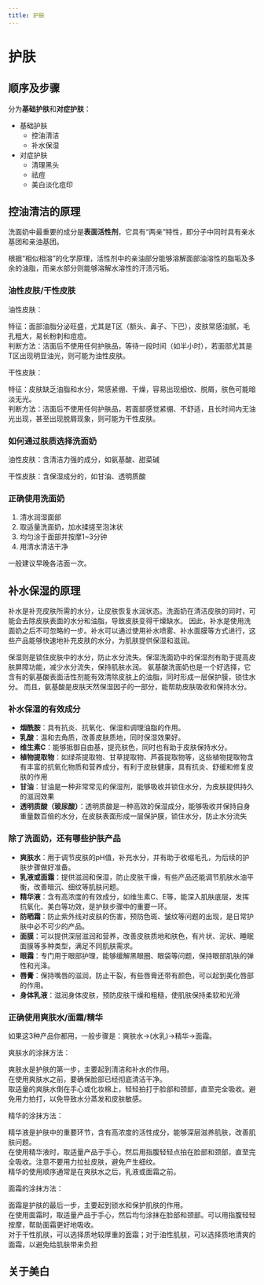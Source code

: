 ```yaml
---
title: 护肤
---
```


# 护肤


## 顺序及步骤

分为**基础护肤**和**对症护肤**：

- 基础护肤
  - 控油清洁
  - 补水保湿
- 对症护肤
  - 清理黑头
  - 祛痘
  - 美白淡化痘印

## 控油清洁的原理

洗面奶中最重要的成分是**表面活性剂**，它具有“两亲”特性，即分子中同时具有亲水基团和亲油基团。  

根据“相似相溶”的化学原理，活性剂中的亲油部分能够溶解面部油溶性的脂垢及多余的油脂，而亲水部分则能够溶解水溶性的汗渍污垢‌。  

### 油性皮肤/干性皮肤

油性皮肤‌：  

‌特征‌：面部油脂分泌旺盛，尤其是T区（额头、鼻子、下巴），皮肤常感油腻，毛孔粗大，易长粉刺和痘痘。  
‌判断方法‌：洁面后不使用任何护肤品，等待一段时间（如半小时），若面部尤其是T区出现明显油光，则可能为油性皮肤。  

‌干性皮肤‌：  

‌特征‌：皮肤缺乏油脂和水分，常感紧绷、干燥，容易出现细纹、脱屑，肤色可能暗淡无光。  
‌判断方法‌：洁面后不使用任何护肤品，若面部感觉紧绷、不舒适，且长时间内无油光出现，甚至出现脱屑现象，则可能为干性皮肤。  

### 如何通过肤质选择洗面奶

油性皮肤：含清洁力强的成分，如氨基酸、甜菜碱

干性皮肤：含保湿成分的，如甘油、透明质酸

### 正确使用洗面奶

1. 清水润湿面部
2. 取适量洗面奶，加水揉搓至泡沫状
3. 均匀涂于面部并按摩1~3分钟
4. 用清水清洁干净

一般建议早晚各洁面一次。

## 补水保湿的原理

补水是补充皮肤所需的水分，让皮肤恢复水润状态。洗面奶在清洁皮肤的同时，可能会去除皮肤表面的水分和油脂，导致皮肤变得干燥缺水。
因此，补水是使用洗面奶之后不可忽略的一步。补水可以通过使用补水喷雾、补水面膜等方式进行，这些产品能够快速地补充皮肤的水分，为肌肤提供保湿和滋润。

保湿则是锁住皮肤中的水分，防止水分流失。保湿洗面奶中的保湿剂有助于提高皮肤屏障功能，减少水分流失，保持肌肤水润。
氨基酸洗面奶也是一个好选择，它含有的氨基酸表面活性剂能有效清除皮肤上的油脂，同时形成一层保护膜，锁住水分。
而且，氨基酸是皮肤天然保湿因子的一部分，能帮助皮肤吸收和保持水分‌。

### 补水保湿的有效成分

- **烟酰胺**：具有抗炎、抗氧化、保湿和调理油脂的作用。
- **乳酸**：温和去角质，改善皮肤质地，同时保湿效果好。
- **维生素C**：能够抵御自由基，提亮肤色，同时也有助于皮肤保持水分‌。
- **植物提取物**：如绿茶提取物、甘草提取物、芦荟提取物等，这些植物提取物含有丰富的抗氧化物质和营养成分，有利于皮肤健康，具有抗炎、舒缓和修复皮肤的作用
- **甘油**：甘油是一种非常常见的保湿剂，能够吸收并锁住水分，为皮肤提供持久的滋润效果‌
- **透明质酸（玻尿酸）**：透明质酸是一种高效的保湿成分，能够吸收并保持自身重量数百倍的水分，在皮肤表面形成一层保护膜，锁住水分，防止水分流失‌

### 除了洗面奶，还有哪些护肤产品

- **爽肤水**‌：用于调节皮肤的pH值，补充水分，并有助于收缩毛孔，为后续的护肤步骤做好准备‌。
- **乳液或面霜**‌：提供滋润和保湿，防止皮肤干燥，有些产品还能调节肌肤水油平衡，改善暗沉、细纹等肌肤问题‌。
- **精华液**‌：含有高浓度的有效成分，如维生素C、E等，能深入肌肤底层，发挥抗氧化、美白等功效，是护肤步骤中的重要一环‌。
- **防晒霜**‌：防止紫外线对皮肤的伤害，预防色斑、皱纹等问题的出现，是日常护肤中必不可少的产品‌。
- **面膜**‌：可以提供深层滋润和营养，改善皮肤质地和肤色，有片状、泥状、睡眠面膜等多种类型，满足不同肌肤需求‌。
- **‌眼霜**‌：专门用于眼部护理，能够缓解黑眼圈、眼袋等问题，保持眼部肌肤的弹性和光泽‌。
- **唇膏‌**：保持嘴唇的滋润，防止干裂，有些唇膏还带有颜色，可以起到美化唇部的作用。
- **身体乳液**：滋润身体皮肤，预防皮肤干燥和粗糙，使肌肤保持柔软和光滑‌

### 正确使用爽肤水/面霜/精华

如果这3种产品你都用，一般步骤是：爽肤水->(水乳)->精华->面霜。

‌爽肤水的涂抹方法‌：

爽肤水是护肤的第一步，主要起到清洁和补水的作用‌。  
在使用爽肤水之前，要确保脸部已经彻底清洁干净‌。  
取适量的爽肤水倒在手心或化妆棉上，轻轻拍打于脸部和颈部，直至完全吸收‌。避免用力拍打，以免导致水分蒸发和皮肤敏感。  

‌精华的涂抹方法‌：  

精华液是护肤中的重要环节，含有高浓度的活性成分，能够深层滋养肌肤，改善肌肤问题。  
在使用精华液时，取适量产品于手心，然后用指腹轻轻点拍在脸部和颈部，直至完全吸收。注意不要用力拉扯皮肤，避免产生细纹。  
精华的使用顺序通常是在爽肤水之后，乳液或面霜之前。  

‌面霜的涂抹方法‌：

面霜是护肤的最后一步，主要起到锁水和保护肌肤的作用。  
在使用面霜时，取适量产品于手心，然后均匀涂抹在脸部和颈部。可以用指腹轻轻按摩，帮助面霜更好地吸收。  
对于干性肌肤，可以选择质地较厚重的面霜；对于油性肌肤，可以选择质地清爽的面霜，以避免给肌肤带来负担‌  


## 关于美白

